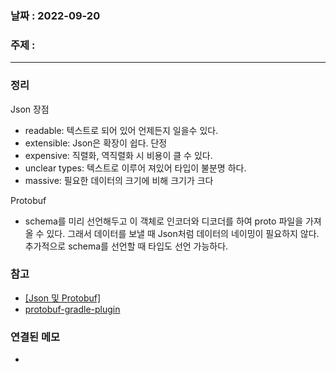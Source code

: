 ### 날짜 : 2022-09-20
### 주제 : 
----
### 정리
Json 
장점
- readable: 텍스트로 되어 있어 언제든지 일을수 있다.
- extensible: Json은 확장이 쉽다.
단정
- expensive: 직렬화, 역직렬화 시 비용이 클 수 있다.
- unclear types: 텍스트로 이루어 져있어 타입이 불분명 하다.
- massive: 필요한 데이터의 크기에 비해 크기가 크다

Protobuf
- schema를 미리 선언해두고 이 객체로 인코더와 디코더를 하여 proto 파일을 가져올 수 있다. 그래서 데이터를 보낼 때 Json처럼 데이터의 네이밍이 필요하지 않다. 추가적으로 schema를 선언할 때 타입도 선언 가능하다.

### 참고
- [[Json 및 Protobuf]](https://www.youtube.com/watch?v=uGYZn6xk-hA)
- [protobuf-gradle-plugin](https://github.com/google/protobuf-gradle-plugin)

### 연결된 메모
- 